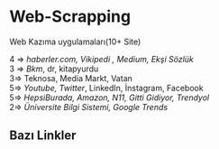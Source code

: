 # Web-Scrapping
 Web Kazıma uygulamaları(10+ Site)<br>
 
4 => *haberler.com, Vikipedi , Medium, Ekşi Sözlük* <br>
3 => *Bkm*, dr, kitapyurdu <br>
3=> Teknosa, Media Markt, Vatan <br>
5=> *Youtube, Twitter*, LinkedIn, İnstagram, Facebook <br>
5=> *HepsiBurada, Amazon, N11, Gitti Gidiyor, Trendyol*  <br>
2=> *Üniversite Bilgi Sistemi, Google Trends* <br>


## Bazı Linkler 
